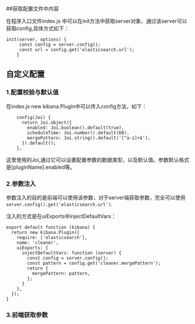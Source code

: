 ##获取配置文件中内容

在程序入口文件index.js 中可以在init方法中获取server对象，通过该server可以获取config,具体方式如下：
```
init(server, options) {
     const config = server.config();
     const url = config.get('elasticsearch.url');
    }
```

## 自定义配置

### 1.配置校验与默认值

在index.js new kibana.Plugin中可以传入config方法，如下：
```
    config(Joi) {
      return Joi.object({
        enabled: Joi.boolean().default(true),
        scheduleTime: Joi.number().default(60),
        mergePattern: Joi.string().default('[^a-z]+$'),
      }).default();
    },
```
这里使用的Joi,通过它可以设置配置参数的数据类型，以及默认值。参数默认格式是[pluginName].enabled等。

### 2.参数注入
参数注入的目的是前端可以使用该参数，对于server端获取参数，完全可以使用```server.config().get('elasticsearch.url')```.

注入的方式是在uiExports中injectDefaultVars：
```
export default function (kibana) {
  return new kibana.Plugin({
    require: ['elasticsearch'],
    name: 'cleaner',
    uiExports: {
      injectDefaultVars: function (server) {
        const config = server.config();
        const pattern = config.get('cleaner.mergePattern');
        return {
          mergePattern: pattern,
        };
      }
    },
  });
}
```
### 3.前端获取参数
